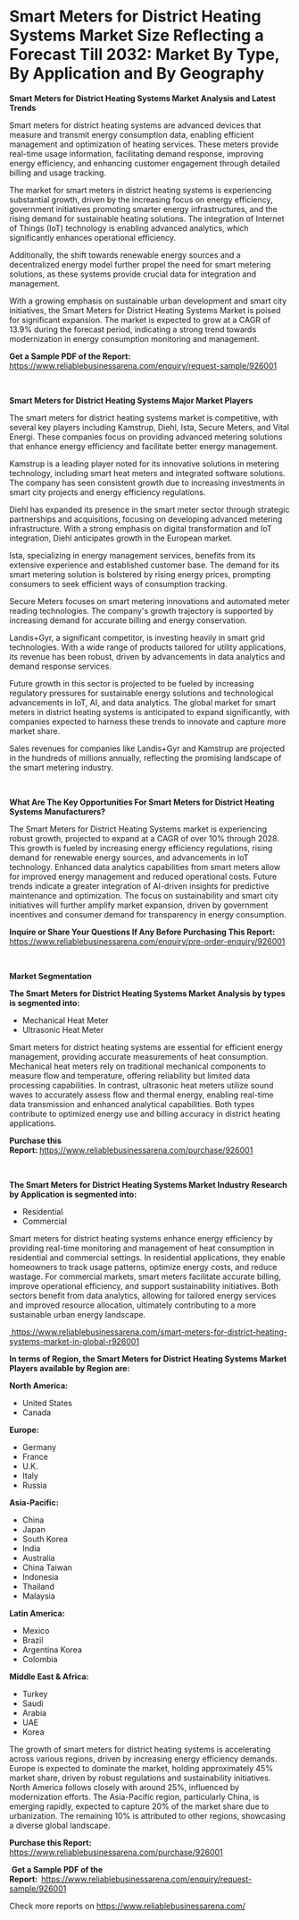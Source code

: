 <p><h1>Smart Meters for District Heating Systems Market Size Reflecting a Forecast Till 2032: Market By Type, By Application and By Geography</h1></p><p><strong>Smart Meters for District Heating Systems Market Analysis and Latest Trends</strong></p>
<p><p>Smart meters for district heating systems are advanced devices that measure and transmit energy consumption data, enabling efficient management and optimization of heating services. These meters provide real-time usage information, facilitating demand response, improving energy efficiency, and enhancing customer engagement through detailed billing and usage tracking. </p><p>The market for smart meters in district heating systems is experiencing substantial growth, driven by the increasing focus on energy efficiency, government initiatives promoting smarter energy infrastructures, and the rising demand for sustainable heating solutions. The integration of Internet of Things (IoT) technology is enabling advanced analytics, which significantly enhances operational efficiency. </p><p>Additionally, the shift towards renewable energy sources and a decentralized energy model further propel the need for smart metering solutions, as these systems provide crucial data for integration and management. </p><p>With a growing emphasis on sustainable urban development and smart city initiatives, the Smart Meters for District Heating Systems Market is poised for significant expansion. The market is expected to grow at a CAGR of 13.9% during the forecast period, indicating a strong trend towards modernization in energy consumption monitoring and management.</p></p>
<p><strong>Get a Sample PDF of the Report:&nbsp;</strong> <a href="https://www.reliablebusinessarena.com/enquiry/request-sample/926001?utm_campaign=2958&utm_medium=2&utm_source=Github&utm_content=ia&utm_term=24032025&utm_id=smart-meters-for-district-heating-systems">https://www.reliablebusinessarena.com/enquiry/request-sample/926001</a></p>
<p>&nbsp;</p>
<p><strong>Smart Meters for District Heating Systems Major Market Players</strong></p>
<p><p>The smart meters for district heating systems market is competitive, with several key players including Kamstrup, Diehl, Ista, Secure Meters, and Vital Energi. These companies focus on providing advanced metering solutions that enhance energy efficiency and facilitate better energy management.</p><p>Kamstrup is a leading player noted for its innovative solutions in metering technology, including smart heat meters and integrated software solutions. The company has seen consistent growth due to increasing investments in smart city projects and energy efficiency regulations. </p><p>Diehl has expanded its presence in the smart meter sector through strategic partnerships and acquisitions, focusing on developing advanced metering infrastructure. With a strong emphasis on digital transformation and IoT integration, Diehl anticipates growth in the European market.</p><p>Ista, specializing in energy management services, benefits from its extensive experience and established customer base. The demand for its smart metering solution is bolstered by rising energy prices, prompting consumers to seek efficient ways of consumption tracking. </p><p>Secure Meters focuses on smart metering innovations and automated meter reading technologies. The company's growth trajectory is supported by increasing demand for accurate billing and energy conservation.</p><p>Landis+Gyr, a significant competitor, is investing heavily in smart grid technologies. With a wide range of products tailored for utility applications, its revenue has been robust, driven by advancements in data analytics and demand response services.</p><p>Future growth in this sector is projected to be fueled by increasing regulatory pressures for sustainable energy solutions and technological advancements in IoT, AI, and data analytics. The global market for smart meters in district heating systems is anticipated to expand significantly, with companies expected to harness these trends to innovate and capture more market share. </p><p>Sales revenues for companies like Landis+Gyr and Kamstrup are projected in the hundreds of millions annually, reflecting the promising landscape of the smart metering industry.</p></p>
<p>&nbsp;</p>
<p><strong>What Are The Key Opportunities For Smart Meters for District Heating Systems Manufacturers?</strong></p>
<p><p>The Smart Meters for District Heating Systems market is experiencing robust growth, projected to expand at a CAGR of over 10% through 2028. This growth is fueled by increasing energy efficiency regulations, rising demand for renewable energy sources, and advancements in IoT technology. Enhanced data analytics capabilities from smart meters allow for improved energy management and reduced operational costs. Future trends indicate a greater integration of AI-driven insights for predictive maintenance and optimization. The focus on sustainability and smart city initiatives will further amplify market expansion, driven by government incentives and consumer demand for transparency in energy consumption.</p></p>
<p><strong>Inquire or Share Your Questions If Any Before Purchasing This Report:</strong> <a href="https://www.reliablebusinessarena.com/enquiry/pre-order-enquiry/926001?utm_campaign=2958&utm_medium=2&utm_source=Github&utm_content=ia&utm_term=24032025&utm_id=smart-meters-for-district-heating-systems">https://www.reliablebusinessarena.com/enquiry/pre-order-enquiry/926001</a></p>
<p>&nbsp;</p>
<p><strong>Market Segmentation</strong></p>
<p><strong>The Smart Meters for District Heating Systems Market Analysis by types is segmented into:</strong></p>
<p><ul><li>Mechanical Heat Meter</li><li>Ultrasonic Heat Meter</li></ul></p>
<p><p>Smart meters for district heating systems are essential for efficient energy management, providing accurate measurements of heat consumption. Mechanical heat meters rely on traditional mechanical components to measure flow and temperature, offering reliability but limited data processing capabilities. In contrast, ultrasonic heat meters utilize sound waves to accurately assess flow and thermal energy, enabling real-time data transmission and enhanced analytical capabilities. Both types contribute to optimized energy use and billing accuracy in district heating applications.</p></p>
<p><strong>Purchase this Report:&nbsp;</strong><a href="https://www.reliablebusinessarena.com/purchase/926001?utm_campaign=2958&utm_medium=2&utm_source=Github&utm_content=ia&utm_term=24032025&utm_id=smart-meters-for-district-heating-systems">https://www.reliablebusinessarena.com/purchase/926001</a></p>
<p>&nbsp;</p>
<p><strong>The Smart Meters for District Heating Systems Market Industry Research by Application is segmented into:</strong></p>
<p><ul><li>Residential</li><li>Commercial</li></ul></p>
<p><p>Smart meters for district heating systems enhance energy efficiency by providing real-time monitoring and management of heat consumption in residential and commercial settings. In residential applications, they enable homeowners to track usage patterns, optimize energy costs, and reduce wastage. For commercial markets, smart meters facilitate accurate billing, improve operational efficiency, and support sustainability initiatives. Both sectors benefit from data analytics, allowing for tailored energy services and improved resource allocation, ultimately contributing to a more sustainable urban energy landscape.</p></p>
<p><a href="https://www.reliablebusinessarena.com/smart-meters-for-district-heating-systems-market-in-global-r926001?utm_campaign=2958&utm_medium=2&utm_source=Github&utm_content=ia&utm_term=24032025&utm_id=smart-meters-for-district-heating-systems">&nbsp;https://www.reliablebusinessarena.com/smart-meters-for-district-heating-systems-market-in-global-r926001</a></p>
<p><strong>In terms of Region, the Smart Meters for District Heating Systems Market Players available by Region are:</strong></p>
<p>
    <p> <strong> North America: </strong>
        <ul>
            <li>United States</li>
            <li>Canada</li>
        </ul>
        </p> 
    <p> <strong> Europe: </strong>
        <ul>
            <li>Germany</li>
            <li>France</li>
            <li>U.K.</li>
            <li>Italy</li>
            <li>Russia</li>
        </ul>
        </p> 
    <p> <strong> Asia-Pacific: </strong>
        <ul>
            <li>China</li>
            <li>Japan</li>
            <li>South Korea</li>
            <li>India</li>
            <li>Australia</li>
            <li>China Taiwan</li>
            <li>Indonesia</li>
            <li>Thailand</li>
            <li>Malaysia</li>
        </ul>
        </p> 
    <p> <strong> Latin America: </strong>
        <ul>
            <li>Mexico</li>
            <li>Brazil</li>
            <li>Argentina Korea</li>
            <li>Colombia</li>
        </ul>
        </p> 
    <p> <strong> Middle East & Africa: </strong>
        <ul>
            <li>Turkey</li>
            <li>Saudi</li>
            <li>Arabia</li>
            <li>UAE</li>
            <li>Korea</li>
        </ul>
    </p>
    </p>
<p><p>The growth of smart meters for district heating systems is accelerating across various regions, driven by increasing energy efficiency demands. Europe is expected to dominate the market, holding approximately 45% market share, driven by robust regulations and sustainability initiatives. North America follows closely with around 25%, influenced by modernization efforts. The Asia-Pacific region, particularly China, is emerging rapidly, expected to capture 20% of the market share due to urbanization. The remaining 10% is attributed to other regions, showcasing a diverse global landscape.</p></p>
<p><strong>Purchase this Report: </strong><a href="https://www.reliablebusinessarena.com/purchase/926001?utm_campaign=2958&utm_medium=2&utm_source=Github&utm_content=ia&utm_term=24032025&utm_id=smart-meters-for-district-heating-systems">https://www.reliablebusinessarena.com/purchase/926001</a></p>
<p>&nbsp;<strong>Get a Sample PDF of the Report:&nbsp;&nbsp;</strong><a href="https://www.reliablebusinessarena.com/enquiry/request-sample/926001?utm_campaign=2958&utm_medium=2&utm_source=Github&utm_content=ia&utm_term=24032025&utm_id=smart-meters-for-district-heating-systems">https://www.reliablebusinessarena.com/enquiry/request-sample/926001</a></p>
<p><strong></strong></p>
<p>Check more reports on <a href="https://www.reliablebusinessarena.com/?utm_campaign=2958&utm_medium=2&utm_source=Github&utm_content=ia&utm_term=24032025&utm_id=smart-meters-for-district-heating-systems">https://www.reliablebusinessarena.com/</a></p>